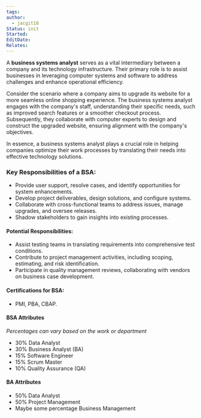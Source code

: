 ```yaml
---
tags: 
author:
  - jacgit18
Status: init
Started: 
EditDate: 
Relates:
---
```


A **business systems analyst** serves as a vital intermediary between a company and its technology infrastructure. Their primary role is to assist businesses in leveraging computer systems and software to address challenges and enhance operational efficiency.

Consider the scenario where a company aims to upgrade its website for a more seamless online shopping experience. The business systems analyst engages with the company's staff, understanding their specific needs, such as improved search features or a smoother checkout process. Subsequently, they collaborate with computer experts to design and construct the upgraded website, ensuring alignment with the company's objectives.

In essence, a business systems analyst plays a crucial role in helping companies optimize their work processes by translating their needs into effective technology solutions.

### **Key Responsibilities of a BSA:**
- Provide user support, resolve cases, and identify opportunities for system enhancements.
- Develop project deliverables, design solutions, and configure systems.
- Collaborate with cross-functional teams to address issues, manage upgrades, and oversee releases.
- Shadow stakeholders to gain insights into existing processes.

#### **Potential Responsibilities:**
- Assist testing teams in translating requirements into comprehensive test conditions.
- Contribute to project management activities, including scoping, estimating, and risk identification.
- Participate in quality management reviews, collaborating with vendors on business case development.

#### **Certifications for BSA:**
- PMI, PBA, CBAP.

#### **BSA Attributes**
*Percentages can vary based on the work or department*
- 30% Data Analyst
- 30% Business Analyst (BA)
- 15% Software Engineer
- 15% Scrum Master
- 10% Quality Assurance (QA)

#### **BA Attributes**
- 50% Data Analyst
- 50% Project Management
- Maybe some percentage Business Management